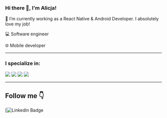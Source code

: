 ### Hi there 👋, I'm Alicja!

🔭 I’m currently working as a React Native & Android Developer. I absolutely love my job!

<p>💻 Software engineer</p>
<p>🌐 Mobile developer</p>

---

### I specialize in:
 <img src="https://img.shields.io/badge/Android-3DDC84?style=for-the-badge&logo=android&logoColor=white"> 
 <img src="https://img.shields.io/badge/Kotlin-0095D5?&style=for-the-badge&logo=kotlin&logoColor=white">
 <img src="https://img.shields.io/badge/React_Native-20232A?style=for-the-badge&logo=react&logoColor=61DAFB">
 <img src="https://img.shields.io/badge/TypeScript-007ACC?style=for-the-badge&logo=typescript&logoColor=white">

---

## Follow me 👇
[![Linkedin Badge](https://img.shields.io/badge/-LinkedIn-blue?style=flat-square&logo=Linkedin&logoColor=white&link=https://www.linkedin.com/in/alicja-mruk/)
